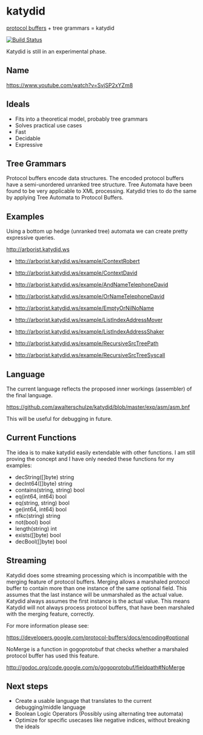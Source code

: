 katydid
=======

[protocol buffers](http://code.google.com/p/protobuf/) + tree grammars = katydid

[![Build Status](https://drone.io/github.com/awalterschulze/katydid/status.png)](https://drone.io/github.com/awalterschulze/katydid/latest)

Katydid is still in an experimental phase.

Name
----

https://www.youtube.com/watch?v=SvjSP2xYZm8

Ideals
------

 - Fits into a theoretical model, probably tree grammars
 - Solves practical use cases
 - Fast
 - Decidable
 - Expressive 

Tree Grammars
-------------

Protocol buffers encode data structures.
The encoded protocol buffers have a semi-unordered unranked tree structure.
Tree Automata have been found to be very applicable to XML processing.
Katydid tries to do the same by applying Tree Automata to Protocol Buffers.

Examples
--------

Using a bottom up hedge (unranked tree) automata we can create pretty expressive queries.

http://arborist.katydid.ws

  - http://arborist.katydid.ws/example/ContextRobert
  - http://arborist.katydid.ws/example/ContextDavid

  - http://arborist.katydid.ws/example/AndNameTelephoneDavid
  - http://arborist.katydid.ws/example/OrNameTelephoneDavid

  - http://arborist.katydid.ws/example/EmptyOrNilNoName

  - http://arborist.katydid.ws/example/ListIndexAddressMover
  - http://arborist.katydid.ws/example/ListIndexAddressShaker

  - http://arborist.katydid.ws/example/RecursiveSrcTreePath
  - http://arborist.katydid.ws/example/RecursiveSrcTreeSyscall

Language
--------

The current language reflects the proposed inner workings (assembler) of the final language.

https://github.com/awalterschulze/katydid/blob/master/exp/asm/asm.bnf

This will be useful for debugging in future.

Current Functions
-----------------

The idea is to make katydid easily extendable with other functions.
I am still proving the concept and I have only needed these functions for my examples:

 - decString([]byte) string
 - decInt64([]byte) string
 - contains(string, string) bool
 - eq(int64, int64) bool
 - eq(string, string) bool
 - ge(int64, int64) bool
 - nfkc(string) string
 - not(bool) bool
 - length(string) int
 - exists([]byte) bool
 - decBool([]byte) bool


Streaming
---------

Katydid does some streaming processing which is incompatible with the merging feature of protocol buffers.
Merging allows a marshaled protocol buffer to contain more than one instance of the same optional field.
This assumes that the last instance will be unmarshaled as the actual value.
Katydid always assumes the first instance is the actual value.
This means Katydid will not always process protocol buffers, that have been marshaled with the merging feature, correctly.

For more information please see:

https://developers.google.com/protocol-buffers/docs/encoding#optional

NoMerge is a function in gogoprotobuf that checks whether a marshaled protocol buffer has used this feature.

http://godoc.org/code.google.com/p/gogoprotobuf/fieldpath#NoMerge


Next steps
----------

 - Create a usable language that translates to the current debugging/middle language
 - Boolean Logic Operators (Possibly using alternating tree automata)
 - Optimize for specific usecases like negative indices, without breaking the ideals